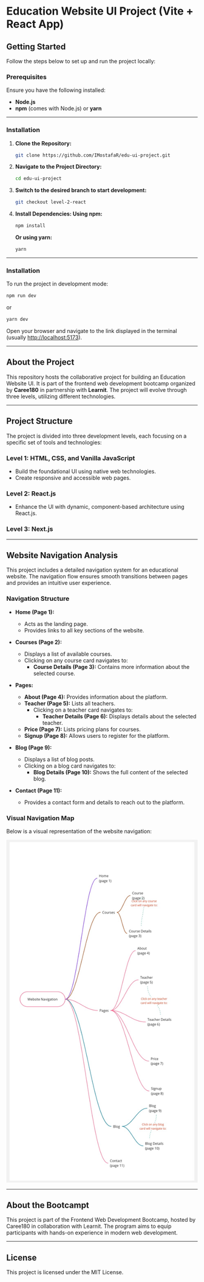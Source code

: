 # Education Website UI Project (Vite + React App)

## Getting Started

Follow the steps below to set up and run the project locally:

### Prerequisites

Ensure you have the following installed:

- **Node.js**
- **npm** (comes with Node.js) or **yarn**

---

### Installation

1.  **Clone the Repository:**

    ```bash
    git clone https://github.com/IMostafaR/edu-ui-project.git
    ```

2.  **Navigate to the Project Directory:**

    ```bash
    cd edu-ui-project
    ```

3.  **Switch to the desired branch to start development:**

    ```bash
    git checkout level-2-react
    ```

4.  **Install Dependencies: Using npm:**

    ```bash
    npm install
    ```

    **Or using yarn:**

    ```bash
    yarn
    ```

---

### Installation

To run the project in development mode:

```bash
npm run dev
```

or

```bash
yarn dev
```

Open your browser and navigate to the link displayed in the terminal (usually [http://localhost:5173](http://localhost:5173)).

---

## About the Project

This repository hosts the collaborative project for building an Education Website UI. It is part of the frontend web development bootcamp organized by **Caree180** in partnership with **Learnit**. The project will evolve through three levels, utilizing different technologies.

---

## Project Structure

The project is divided into three development levels, each focusing on a specific set of tools and technologies:

### Level 1: HTML, CSS, and Vanilla JavaScript

- Build the foundational UI using native web technologies.
- Create responsive and accessible web pages.

### Level 2: React.js

- Enhance the UI with dynamic, component-based architecture using React.js.

### Level 3: Next.js

---

## Website Navigation Analysis

This project includes a detailed navigation system for an educational website. The navigation flow ensures smooth transitions between pages and provides an intuitive user experience.

### Navigation Structure

- **Home (Page 1):**
  - Acts as the landing page.
  - Provides links to all key sections of the website.
- **Courses (Page 2):**

  - Displays a list of available courses.
  - Clicking on any course card navigates to:
    - **Course Details (Page 3):** Contains more information about the selected course.

- **Pages:**
  - **About (Page 4):** Provides information about the platform.
  - **Teacher (Page 5):** Lists all teachers.
    - Clicking on a teacher card navigates to:
      - **Teacher Details (Page 6):** Displays details about the selected teacher.
  - **Price (Page 7):** Lists pricing plans for courses.
  - **Signup (Page 8):** Allows users to register for the platform.
- **Blog (Page 9):**

  - Displays a list of blog posts.
  - Clicking on a blog card navigates to:
    - **Blog Details (Page 10):** Shows the full content of the selected blog.

- **Contact (Page 11):**
  - Provides a contact form and details to reach out to the platform.

### Visual Navigation Map

Below is a visual representation of the website navigation:

![Website Navigation](./src/assets/imgs/ui/Site-map.jpg)

---

## About the Bootcampt

This project is part of the Frontend Web Development Bootcamp, hosted by Caree180 in collaboration with Learnit. The program aims to equip participants with hands-on experience in modern web development.

---

## License

This project is licensed under the MIT License.

